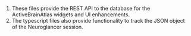 1. These files provide the REST API to the database for the ActiveBrainAtlas widgets and UI enhancements.
2. The typescript files also provide functionality to track the JSON object of the Neuroglancer session.
